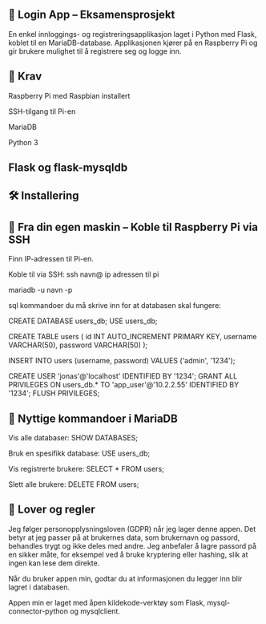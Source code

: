 ## 🔐 Login App – Eksamensprosjekt
En enkel innloggings- og registreringsapplikasjon laget i Python med Flask, koblet til en MariaDB-database. Applikasjonen kjører på en Raspberry Pi og gir brukere mulighet til å registrere seg og logge inn.

## 🧰 Krav
Raspberry Pi med Raspbian installert

SSH-tilgang til Pi-en

MariaDB

Python 3

## Flask og flask-mysqldb

## 🛠️ Installering
## 📡 Fra din egen maskin – Koble til Raspberry Pi via SSH
Finn IP-adressen til Pi-en.

Koble til via SSH:
ssh navn@ ip adressen til pi


mariadb -u navn -p

sql kommandoer du må skrive inn for at databasen skal fungere:

CREATE DATABASE users_db;
USE users_db;

CREATE TABLE users (
  id INT AUTO_INCREMENT PRIMARY KEY,
  username VARCHAR(50),
  password VARCHAR(50)
);

INSERT INTO users (username, password) VALUES ('admin', '1234');

CREATE USER 'jonas'@'localhost' IDENTIFIED BY '1234';
GRANT ALL PRIVILEGES ON users_db.* TO 'app_user'@'10.2.2.55' IDENTIFIED BY '1234';
FLUSH PRIVILEGES;


## 🧠 Nyttige kommandoer i MariaDB
Vis alle databaser:
SHOW DATABASES;

Bruk en spesifikk database:
USE users_db;


Vis registrerte brukere:
SELECT * FROM users;

Slett alle brukere:
DELETE FROM users;



## 📑 Lover og regler

Jeg følger personopplysningsloven (GDPR) når jeg lager denne appen. Det betyr at jeg passer på at brukernes data, som brukernavn og passord, behandles trygt og ikke deles med andre. Jeg anbefaler å lagre passord på en sikker måte, for eksempel ved å bruke kryptering eller hashing, slik at ingen kan lese dem direkte.

Når du bruker appen min, godtar du at informasjonen du legger inn blir lagret i databasen.

Appen min er laget med åpen kildekode-verktøy som Flask, mysql-connector-python og mysqlclient.
